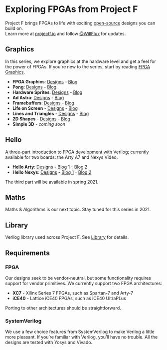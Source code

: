 # Exploring FPGAs from Project F

Project F brings FPGAs to life with exciting [open-source](LICENSE) designs you can build on.  
Learn more at [projectf.io](https://projectf.io/) and follow [@WillFlux](https://twitter.com/WillFlux) for updates.

## Graphics

In this series, we explore graphics at the hardware level and get a feel for the power of FPGAs. If you're new to the
series, start by reading [FPGA Graphics](https://projectf.io/posts/fpga-graphics/).

* **FPGA Graphics**: [Designs](graphics/fpga-graphics) - [Blog](https://projectf.io/posts/fpga-graphics/)
* **Pong**: [Designs](graphics/pong) - [Blog](https://projectf.io/posts/fpga-pong/)
* **Hardware Sprites**: [Designs](graphics/hardware-sprites) - [Blog](https://projectf.io/posts/hardware-sprites/)
* **Ad Astra**: [Designs](graphics/ad-astra) - [Blog](https://projectf.io/posts/fpga-ad-astra/)
* **Framebuffers**: [Designs](graphics/framebuffers) - [Blog](https://projectf.io/posts/framebuffers/)
* **Life on Screen** - [Designs](graphics/life-on-screen) - [Blog](https://projectf.io/posts/life-on-screen/)
* **Lines and Triangles** - [Designs](graphics/lines-and-triangles) - [Blog](https://projectf.io/posts/lines-and-triangles/)
* **2D Shapes** - [Designs](graphics/2d-shapes) - [Blog](https://projectf.io/posts/fpga-shapes/)
* **Simple 3D** - _coming soon_

## Hello

A three-part introduction to FPGA development with Verilog; currently available for two boards: the Arty A7 and Nexys Video.

* **Hello Arty**: [Designs](hello/hello-arty) - [Blog 1](https://projectf.io/posts/hello-arty-1/) - [Blog 2](https://projectf.io/posts/hello-arty-2/)
* **Hello Nexys**: [Designs](hello/hello-nexys) - [Blog 1](https://projectf.io/posts/hello-nexys-1/) - [Blog 2](https://projectf.io/posts/hello-nexys-2/)

The third part will be available in spring 2021.

## Maths

Maths & Algorithms is our next topic. Stay tuned for this series in 2021.

## Library

Verilog library used across Project F. See [Library](lib/) for details.

## Requirements

### FPGA

Our designs seek to be vendor-neutral, but some functionality requires
support for vendor primitives. We currently support two FPGA architectures:

* **XC7** - Xilinx Series 7 FPGAs, such as Spartan-7 and Arty-7
* **iCE40** - Lattice iCE40 FPGAs, such as iCE40 UltraPLus

Porting to other architectures should be straightforward.

### SystemVerilog

We use a few choice features from SystemVerilog to make Verilog a little more pleasant. If you’re familiar with Verilog, you’ll have no trouble. All the designs are tested with Yosys and Vivado.
